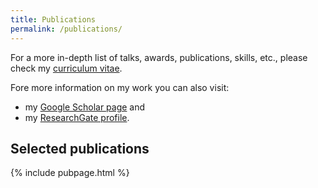```yaml
---
title: Publications
permalink: /publications/
---
```

For a more in-depth list of talks, awards, publications, skills, etc., please
check my [curriculum
vitae](https://github.com/tomchor/tomchor.github.io/raw/master/assets/pdf/phd-tomas-chor3.pdf).

Fore more information on my work you can also visit:

- my [Google Scholar page](https://scholar.google.com/citations?user=0uQC6kkAAAAJ&hl=en&oi=ao>) and
- my [ResearchGate profile](https://www.researchgate.net/profile/Tomas_Chor).

Selected publications
---------------------

{% include pubpage.html %}



